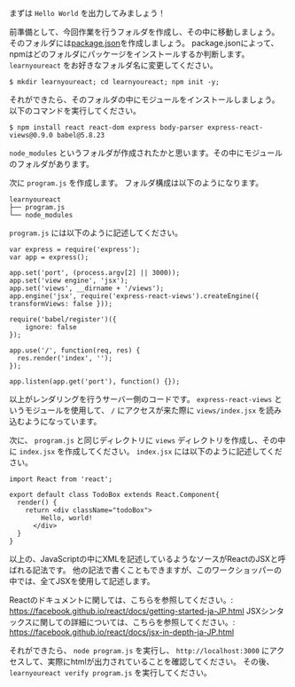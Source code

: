 まずは `Hello World` を出力してみましょう！

前準備として、今回作業を行うフォルダを作成し、その中に移動しましょう。
そのフォルダには[package.json](https://docs.npmjs.com/getting-started/using-a-package.json)を作成しましょう。
package.jsonによって、npmはどのフォルダにパッケージをインストールするか判断します。
`learnyoureact` をお好きなフォルダ名に変更してください。

`$ mkdir learnyoureact; cd learnyoureact; npm init -y;`

それができたら、そのフォルダの中にモジュールをインストールしましょう。
以下のコマンドを実行してください。

`$ npm install react react-dom express body-parser express-react-views@0.9.0 babel@5.8.23`

`node_modules` というフォルダが作成されたかと思います。その中にモジュールのフォルダがあります。

次に `program.js` を作成します。
フォルダ構成は以下のようになります。

```
learnyoureact
├── program.js
└── node_modules
```

`program.js` には以下のように記述してください。

```
var express = require('express');
var app = express();

app.set('port', (process.argv[2] || 3000));
app.set('view engine', 'jsx');
app.set('views', __dirname + '/views');
app.engine('jsx', require('express-react-views').createEngine({ transformViews: false }));

require('babel/register')({
    ignore: false
});

app.use('/', function(req, res) {
  res.render('index', '');
});

app.listen(app.get('port'), function() {});
```
以上がレンダリングを行うサーバー側のコードです。 `express-react-views` というモジュールを使用して、 `/` にアクセスが来た際に `views/index.jsx` を読み込むようになっています。


次に、 `program.js` と同じディレクトリに `views` ディレクトリを作成し、その中に `index.jsx` を作成してください。
`index.jsx` には以下のように記述してください。

```
import React from 'react';

export default class TodoBox extends React.Component{
  render() {
    return <div className="todoBox">
        Hello, world!
      </div>
  }
}
```

以上の、JavaScriptの中にXMLを記述しているようなソースがReactのJSXと呼ばれる記法です。
他の記法で書くこともできますが、このワークショッパーの中では、全てJSXを使用して記述します。

Reactのドキュメントに関しては、こちらを参照してください。: https://facebook.github.io/react/docs/getting-started-ja-JP.html
JSXシンタックスに関しての詳細については、こちらを参照してください。: https://facebook.github.io/react/docs/jsx-in-depth-ja-JP.html


それができたら、 `node program.js` を実行し、 `http://localhost:3000` にアクセスして、実際にhtmlが出力されていることを確認してください。
その後、 `learnyoureact verify program.js` を実行してください。
